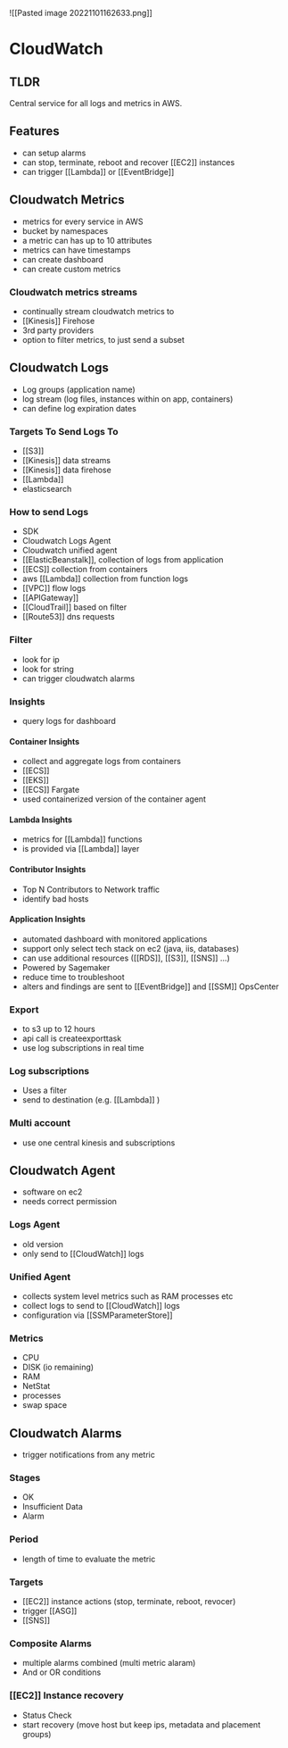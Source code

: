 ![[Pasted image 20221101162633.png]]
# CloudWatch

## TLDR
Central service for all logs and metrics in AWS.

## Features
- can setup alarms
- can stop, terminate, reboot and recover [[EC2]] instances
- can trigger [[Lambda]] or [[EventBridge]]

## Cloudwatch Metrics
- metrics for every service in AWS
- bucket by namespaces
- a metric can has up to 10 attributes
- metrics can have timestamps
- can create dashboard
- can create custom metrics

### Cloudwatch metrics streams
- continually stream cloudwatch metrics to 
- [[Kinesis]] Firehose
- 3rd party providers
- option to filter metrics, to just send a subset

## Cloudwatch Logs
- Log groups (application name)
- log stream (log files, instances within on app, containers)
- can define log expiration dates

### Targets To Send Logs To
- [[S3]]
- [[Kinesis]] data streams
- [[Kinesis]] data firehose
- [[Lambda]]
- elasticsearch

### How to send Logs
- SDK
- Cloudwatch Logs Agent
- Cloudwatch unified agent
- [[ElasticBeanstalk]], collection of logs from application
- [[ECS]] collection from containers
- aws [[Lambda]] collection from function logs
- [[VPC]] flow logs
- [[APIGateway]]
- [[CloudTrail]] based on filter
- [[Route53]] dns requests

### Filter 
- look for ip 
- look for string
- can trigger cloudwatch alarms

### Insights
- query logs for dashboard

#### Container Insights
- collect and aggregate logs from containers
- [[ECS]]
- [[EKS]]
- [[ECS]] Fargate
- used containerized version of the container agent

#### Lambda Insights
- metrics for [[Lambda]] functions
- is provided via [[Lambda]] layer

#### Contributor Insights
- Top N Contributors to Network traffic
- identify bad hosts

#### Application Insights
- automated dashboard with monitored applications
- support only select tech stack on ec2 (java, iis, databases)
- can use additional resources ([[RDS]], [[S3]], [[SNS]] ...)
- Powered by Sagemaker
- reduce time to troubleshoot
- alters and findings are sent to [[EventBridge]] and [[SSM]] OpsCenter

### Export
-  to s3 up to 12 hours
- api call is createexporttask
- use log subscriptions in real time

### Log subscriptions
- Uses a filter
- send to destination (e.g. [[Lambda]] )

### Multi account
- use one  central kinesis and subscriptions

## Cloudwatch Agent
- software on ec2
- needs correct permission

### Logs Agent
- old version 
- only send to [[CloudWatch]] logs

### Unified Agent
- collects system level metrics such as RAM processes etc
- collect logs to send to [[CloudWatch]] logs
- configuration via [[SSMParameterStore]] 

### Metrics
- CPU
- DISK (io remaining)
- RAM
- NetStat
- processes
- swap space

## Cloudwatch Alarms
- trigger notifications from any metric

### Stages
- OK
- Insufficient Data
- Alarm

### Period
- length of time to evaluate the metric

### Targets
- [[EC2]] instance actions (stop, terminate, reboot, revocer)
- trigger [[ASG]]
- [[SNS]]

### Composite Alarms
- multiple alarms combined (multi metric alaram)
- And or OR conditions

### [[EC2]] Instance recovery
- Status Check
- start recovery (move host but keep ips, metadata and placement groups)